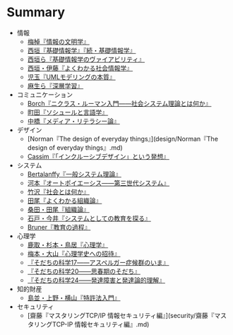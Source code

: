 # Summary
* 情報
	* [梅棹『情報の文明学』](information/梅棹『情報の文明学』.md)
	* [西垣『基礎情報学』『続・基礎情報学』](information/西垣『基礎情報学』『続・基礎情報学』.md)
	* [西垣ら『基礎情報学のヴァイアビリティ』](information/西垣ら『基礎情報学のヴァイアビリティ』.md)
	* [西垣・伊藤『よくわかる社会情報学』](information/西垣・伊藤『よくわかる社会情報学』.md)
	* [児玉『UMLモデリングの本質』](information/児玉『UMLモデリングの本質』.md)
	* [麻生ら『深層学習』](information/麻生ら『深層学習』.md)
* コミュニケーション
	* [Borch『ニクラス・ルーマン入門――社会システム理論とは何か』](communication/Borch『ニクラス・ルーマン入門――社会システム理論とは何か』.md)
	* [町田『ソシュールと言語学』](communication/町田『ソシュールと言語学』.md)
	* [中橋『メディア・リテラシー論』](communication/中橋『メディア・リテラシー論』.md)
* デザイン
	* [Norman『The design of everyday things』](design/Norman『The design of everyday things』.md)
	* [Cassim『「インクルーシブデザイン」という発想』](design/Cassim『「インクルーシブデザイン」という発想』.md)
* システム
	* [Bertalanffy『一般システム理論』](system/Bertalanffy『一般システム理論』.md)
	* [河本『オートポイエーシス――第三世代システム』](system/河本『オートポイエーシス――第三世代システム』.md)
	* [竹沢『社会とは何か』](system/竹沢『社会とは何か』.md)
	* [田尾『よくわかる組織論』](system/田尾『よくわかる組織論』.md)
	* [桑田・田尾『組織論』](system/桑田・田尾『組織論』.md)
	* [石戸・今井『システムとしての教育を探る』](system/石戸・今井『システムとしての教育を探る』.md)
	* [Bruner『教育の過程』](system/Bruner『教育の過程』.md)
* 心理学
	* [鹿取・杉本・鳥居『心理学』](psychology/鹿取・杉本・鳥居『心理学』.md)
	* [梅本・大山『心理学史への招待』](psychology/梅本・大山『心理学史への招待』.md)
	* [『そだちの科学17――アスペルガー症候群のいま』](psychology/『そだちの科学17――アスペルガー症候群のいま』.md)
	* [『そだちの科学20――思春期のそだち』](psychology/『そだちの科学20――思春期のそだち』.md)
	* [『そだちの科学24――発達障害と発達論的理解』](psychology/『そだちの科学24――発達障害と発達論的理解』.md)
* 知的財産
	* [島並・上野・横山『特許法入門』](intellectualproperty/島並・上野・横山『特許法入門』.md)
* セキュリティ
	* [齋藤『マスタリングTCP/IP 情報セキュリティ編』](security/齋藤『マスタリングTCP-IP 情報セキュリティ編』.md)


